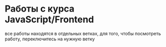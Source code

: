 # Работы с курса JavaScript/Frontend 

все работы находятся в отдельных ветках, для того, чтобы посмотреть работу, переключитесь на нужную ветку
